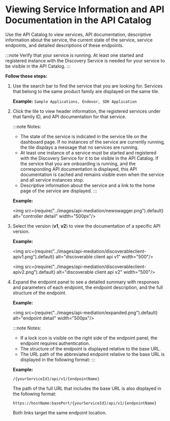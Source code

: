 # Viewing Service Information and API Documentation in the API Catalog

Use the API Catalog to view services, API documentation, descriptive information about the service, the current state of the service, service endpoints, and detailed descriptions of these endpoints.

:::note
Verify that your service is running. At least one started and registered instance with the Discovery Service is needed for your service to be visible in the API Catalog.
:::

**Follow these steps:**

1. Use the search bar to find the service that you are looking for.
Services that belong to the same product family are displayed on the same tile.

   **Example:** `Sample Applications, Endevor, SDK Application`

2. Click the tile to view header information, the registered services under that family ID,
 and API documentation for that service.

   :::note Notes:
   * The state of the service is indicated in the service tile on the dashboard page.
    If no instances of the service are currently running, the tile displays a message that no services are running.
   * At least one instance of a service must be started and registered with the Discovery Service for it to be visible
    in the API Catalog. If the service that you are onboarding is running, and
    the corresponding API documentation is displayed, this API documentation is cached and remains visible
    even when the service and all service instances stop.
   * Descriptive information about the service and a link to the home page of the service are displayed.
   :::

   **Example:**

   <img src={require("../images/api-mediation/newswagger.png").default} alt="controller detail" width="500px"/>

3. Select the version (**v1**, **v2**) to view the documentation of a specific API version.

    **Example:**

    <img src={require("../images/api-mediation/discoverableclient-apiv1.png").default} alt="discoverable client api v1" width="500"/>

    <img src={require("../images/api-mediation/discoverableclient-apiv2.png").default} alt="discoverable client api v2" width="500"/>

4. Expand the endpoint panel to see a detailed summary with responses and parameters of each endpoint,
 the endpoint description, and the full structure of the endpoint.

   **Example:**

   <img src={require("../images/api-mediation/expanded.png").default} alt="endpoint detail" width="500px"/>

   :::note Notes:
   * If a lock icon is visible on the right side of the endpoint panel, the endpoint requires authentication.
   * The structure of the endpoint is displayed relative to the base URL.
   * The URL path of the abbreviated endpoint relative to the base URL is displayed in the following format:
   :::
   
   **Example:**

    `/{yourServiceId}/api/v1/{endpointName}`

    The path of the full URL that includes the base URL is also displayed in the following format:

    `https://hostName:basePort/{yourServiceId}/api/v1/{endpointName}`

    Both links target the same endpoint location.
